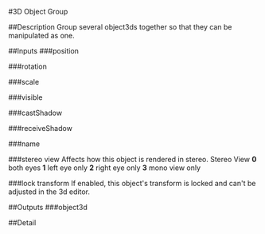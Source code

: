 #3D Object Group

##Description
Group several object3ds together so that they can be manipulated as one.

##Inputs
###position


###rotation


###scale


###visible


###castShadow


###receiveShadow


###name


###stereo view
Affects how this object is rendered in stereo.
Stereo View
**0** both eyes
**1** left eye only
**2** right eye only
**3** mono view only

###lock transform
If enabled, this object's transform is locked and can't be adjusted in the 3d editor.

##Outputs
###object3d


##Detail


